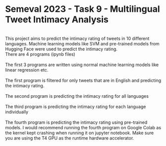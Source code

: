 # Semeval 2023 - Task 9 - Multilingual Tweet Intimacy Analysis

<br>
This project aims to predict the intimacy rating of tweets in 10 different languages. Machine learning models like SVM and pre-trained models from Hugging Face were used to predict the intimacy rating.

<br>
There are 4 programs (ipynb files) 
</br>
<br>
The first 3 programs are written using normal machine learning models like linear regression etc.
</br>
<br>
The first program is filtered for only tweets that are in English and predicting the intimacy rating.
</br>
<br>
The second program is predicting the intimacy rating for all languages
</br>
<br>
The third program is predicting the intimacy rating for each language individually
</br>
<br>
The fourth program is predicting the intimacy rating using pre-trained models. I would recommend running the fourth program on Google Colab as the kernel kept crashing when running it on jupyter notebook. Make sure you are using the T4 GPU as the runtime hardware accelerator.
</br>
